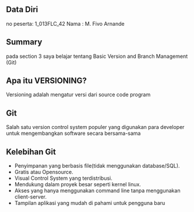 ## Data Diri
no peserta: 1_013FLC_42
Nama : M. Fivo Arnande

## Summary
pada section 3 saya belajar tentang Basic Version and Branch Management (Git)

## Apa itu VERSIONING?
Versioning adalah mengatur versi dari source code program

## Git
Salah satu version control system populer yang digunakan para developer untuk mengembangkan software secara bersama-sama

## Kelebihan Git
- Penyimpanan yang berbasis file(tidak menggunakan database/SQL).
- Gratis atau Opensource.
- Visual Control System yang terdistribusi.
- Mendukung dalam proyek besar seperti kernel linux.
- Akses yang hanya menggunakan command line tanpa menggunakan client-server.
- Tampilan aplikasi yang mudah di pahami untuk pengguna baru